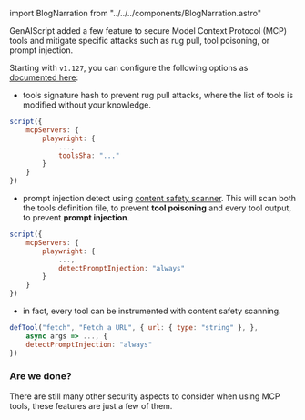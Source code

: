 import BlogNarration from "../../../components/BlogNarration.astro"

<BlogNarration />

GenAIScript added a few feature to secure Model Context Protocol (MCP) tools and mitigate specific attacks such as rug pull, tool poisoning, or prompt injection.

Starting with `v1.127`, you can configure the following options as [documented here](/genaiscript/reference/scripts/mcp-tools#security):

- tools signature hash to prevent rug pull attacks, where the list of tools is modified without your knowledge.

```js 'toolsSha: "..."'
script({
    mcpServers: {
        playwright: {
            ...,
            toolsSha: "..."
        }
    }
})
```

- prompt injection detect using [content safety scanner](/genaiscript/reference/scripts/content-safety). This will scan both the tools definition file, to prevent **tool poisoning** and every tool output,
  to prevent **prompt injection**.

```js 'detectPromptInjection: "always"'
script({
    mcpServers: {
        playwright: {
            ...,
            detectPromptInjection: "always"
        }
    }
})
```

- in fact, every tool can be instrumented with content safety scanning.

```js 'detectPromptInjection: "always"'
defTool("fetch", "Fetch a URL", { url: { type: "string" }, },
    async args => ..., {
    detectPromptInjection: "always"
})
```

### Are we done?

There are still many other security aspects to consider when using MCP tools, these features are just a few of them.